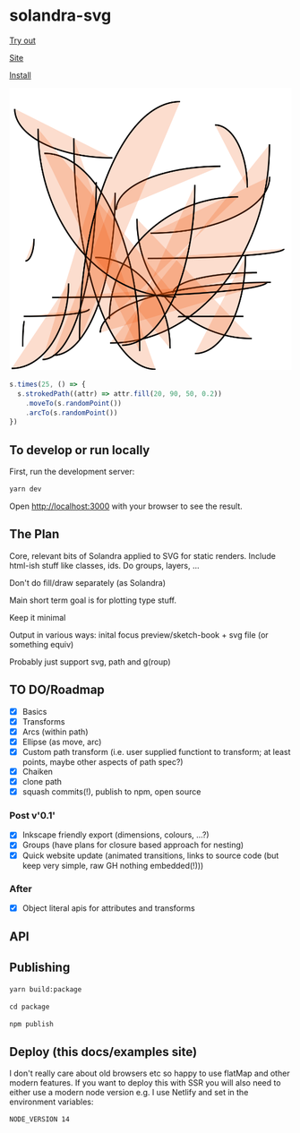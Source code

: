 # solandra-svg

[Try out](https://codesandbox.io/s/simple-solandra-svg-demo-obinl)

[Site](https://solandra-svg.netlify.app/)

[Install](https://www.npmjs.com/package/solandra-svg)

![Sample](./sample.svg)

```typescript
s.times(25, () => {
  s.strokedPath((attr) => attr.fill(20, 90, 50, 0.2))
    .moveTo(s.randomPoint())
    .arcTo(s.randomPoint())
})
```

## To develop or run locally

First, run the development server:

```bash
yarn dev
```

Open [http://localhost:3000](http://localhost:3000) with your browser to see the result.

## The Plan

Core, relevant bits of Solandra applied to SVG for static renders. Include html-ish stuff like classes, ids. Do groups, layers, ...

Don't do fill/draw separately (as Solandra)

Main short term goal is for plotting type stuff.

Keep it minimal

Output in various ways: inital focus preview/sketch-book + svg file (or something equiv)

Probably just support svg, path and g(roup)

## TO DO/Roadmap

- [x] Basics
- [x] Transforms
- [x] Arcs (within path)
- [x] Ellipse (as move, arc)
- [x] Custom path transform (i.e. user supplied functiont to transform; at least points, maybe other aspects of path spec?)
- [x] Chaiken
- [x] clone path
- [x] squash commits(!), publish to npm, open source

### Post v'0.1'

- [x] Inkscape friendly export (dimensions, colours, ...?)
- [x] Groups (have plans for closure based approach for nesting)
- [x] Quick website update (animated transitions, links to source code (but keep very simple, raw GH nothing embedded(!)))

### After

- [x] Object literal apis for attributes and transforms

## API

## Publishing

`yarn build:package`

`cd package`

`npm publish`

## Deploy (this docs/examples site)

I don't really care about old browsers etc so happy to use flatMap and other modern features. If you want to deploy this with SSR you will also need to either use a modern node version e.g. I use Netlify and set in the environment variables:

```
NODE_VERSION 14
```
